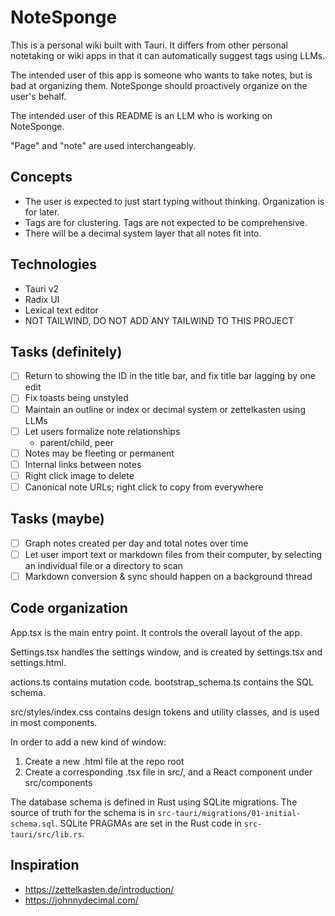 # NoteSponge

This is a personal wiki built with Tauri. It differs from other personal notetaking or wiki apps in that it can automatically suggest tags using LLMs.

The intended user of this app is someone who wants to take notes, but is bad at organizing them. NoteSponge should proactively organize on the user's behalf.

The intended user of this README is an LLM who is working on NoteSponge.

"Page" and "note" are used interchangeably.

## Concepts

- The user is expected to just start typing without thinking. Organization is for later.
- Tags are for clustering. Tags are not expected to be comprehensive.
- There will be a decimal system layer that all notes fit into.

## Technologies

- Tauri v2
- Radix UI
- Lexical text editor
- NOT TAILWIND, DO NOT ADD ANY TAILWIND TO THIS PROJECT

## Tasks (definitely)

- [ ] Return to showing the ID in the title bar, and fix title bar lagging by one edit
- [ ] Fix toasts being unstyled
- [ ] Maintain an outline or index or decimal system or zettelkasten using LLMs
- [ ] Let users formalize note relationships
  - parent/child, peer
- [ ] Notes may be fleeting or permanent
- [ ] Internal links between notes
- [ ] Right click image to delete
- [ ] Canonical note URLs; right click to copy from everywhere

## Tasks (maybe)

- [ ] Graph notes created per day and total notes over time
- [ ] Let user import text or markdown files from their computer, by selecting an individual file or a directory to scan
- [ ] Markdown conversion & sync should happen on a background thread

## Code organization

App.tsx is the main entry point. It controls the overall layout of the app.

Settings.tsx handles the settings window, and is created by settings.tsx and settings.html.

actions.ts contains mutation code. bootstrap_schema.ts contains the SQL schema.

src/styles/index.css contains design tokens and utility classes, and is used in most components.

In order to add a new kind of window:

1. Create a new .html file at the repo root
2. Create a corresponding .tsx file in src/, and a React component under src/components

The database schema is defined in Rust using SQLite migrations. The source of truth for the schema is in `src-tauri/migrations/01-initial-schema.sql`. SQLite PRAGMAs are set in the Rust code in `src-tauri/src/lib.rs`.

## Inspiration

- https://zettelkasten.de/introduction/
- https://johnnydecimal.com/
